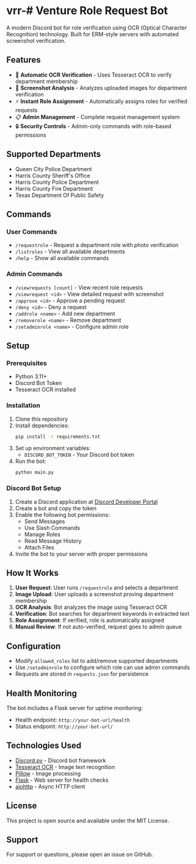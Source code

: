 # vrr-# Venture Role Request Bot

A modern Discord bot for role verification using OCR (Optical Character Recognition) technology. Built for ERM-style servers with automated screenshot verification.

## Features

- 🤖 **Automatic OCR Verification** - Uses Tesseract OCR to verify department membership
- 📸 **Screenshot Analysis** - Analyzes uploaded images for department verification
- ⚡ **Instant Role Assignment** - Automatically assigns roles for verified requests
- 📋 **Admin Management** - Complete request management system
- 🔒 **Security Controls** - Admin-only commands with role-based permissions

## Supported Departments

- Queen City Police Department
- Harris County Sheriff's Office
- Harris County Police Department
- Harris County Fire Department
- Texas Department Of Public Safety

## Commands

### User Commands
- `/requestrole` - Request a department role with photo verification
- `/listroles` - View all available departments
- `/help` - Show all available commands

### Admin Commands
- `/viewrequests [count]` - View recent role requests
- `/viewrequest <id>` - View detailed request with screenshot
- `/approve <id>` - Approve a pending request
- `/deny <id>` - Deny a request
- `/addrole <name>` - Add new department
- `/removerole <name>` - Remove department
- `/setadminrole <name>` - Configure admin role

## Setup

### Prerequisites
- Python 3.11+
- Discord Bot Token
- Tesseract OCR installed

### Installation

1. Clone this repository
2. Install dependencies:
   ```bash
   pip install -r requirements.txt
   ```
3. Set up environment variables:
   - `DISCORD_BOT_TOKEN` - Your Discord bot token
4. Run the bot:
   ```bash
   python main.py
   ```

### Discord Bot Setup

1. Create a Discord application at [Discord Developer Portal](https://discord.com/developers/applications)
2. Create a bot and copy the token
3. Enable the following bot permissions:
   - Send Messages
   - Use Slash Commands
   - Manage Roles
   - Read Message History
   - Attach Files
4. Invite the bot to your server with proper permissions

## How It Works

1. **User Request**: User runs `/requestrole` and selects a department
2. **Image Upload**: User uploads a screenshot proving department membership
3. **OCR Analysis**: Bot analyzes the image using Tesseract OCR
4. **Verification**: Bot searches for department keywords in extracted text
5. **Role Assignment**: If verified, role is automatically assigned
6. **Manual Review**: If not auto-verified, request goes to admin queue

## Configuration

- Modify `allowed_roles` list to add/remove supported departments
- Use `/setadminrole` to configure which role can use admin commands
- Requests are stored in `requests.json` for persistence

## Health Monitoring

The bot includes a Flask server for uptime monitoring:
- Health endpoint: `http://your-bot-url/health`
- Status endpoint: `http://your-bot-url/`

## Technologies Used

- [Discord.py](https://discordpy.readthedocs.io/) - Discord bot framework
- [Tesseract OCR](https://github.com/tesseract-ocr/tesseract) - Image text recognition
- [Pillow](https://python-pillow.org/) - Image processing
- [Flask](https://flask.palletsprojects.com/) - Web server for health checks
- [aiohttp](https://docs.aiohttp.org/) - Async HTTP client

## License

This project is open source and available under the MIT License.

## Support

For support or questions, please open an issue on GitHub.
